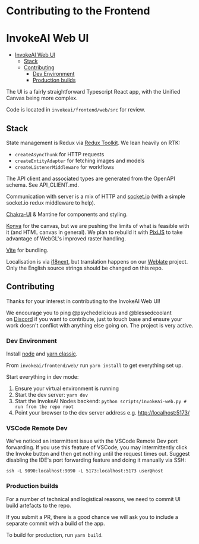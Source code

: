 # Contributing to the Frontend

# InvokeAI Web UI

- [InvokeAI Web UI](https://github.com/invoke-ai/InvokeAI/tree/main/invokeai/frontend/web/docs#invokeai-web-ui)
    - [Stack](https://github.com/invoke-ai/InvokeAI/tree/main/invokeai/frontend/web/docs#stack)
    - [Contributing](https://github.com/invoke-ai/InvokeAI/tree/main/invokeai/frontend/web/docs#contributing)
        - [Dev Environment](https://github.com/invoke-ai/InvokeAI/tree/main/invokeai/frontend/web/docs#dev-environment)
        - [Production builds](https://github.com/invoke-ai/InvokeAI/tree/main/invokeai/frontend/web/docs#production-builds)

The UI is a fairly straightforward Typescript React app, with the Unified Canvas being more complex.

Code is located in `invokeai/frontend/web/src` for review.

## Stack

State management is Redux via [Redux Toolkit](https://github.com/reduxjs/redux-toolkit). We lean heavily on RTK:

- `createAsyncThunk` for HTTP requests
- `createEntityAdapter` for fetching images and models
- `createListenerMiddleware` for workflows

The API client and associated types are generated from the OpenAPI schema. See API_CLIENT.md.

Communication with server is a mix of HTTP and [socket.io](https://github.com/socketio/socket.io-client) (with a simple socket.io redux middleware to help).

[Chakra-UI](https://github.com/chakra-ui/chakra-ui) & Mantine for components and styling.

[Konva](https://github.com/konvajs/react-konva) for the canvas, but we are pushing the limits of what is feasible with it (and HTML canvas in general). We plan to rebuild it with [PixiJS](https://github.com/pixijs/pixijs) to take advantage of WebGL's improved raster handling.

[Vite](https://vitejs.dev/) for bundling.

Localisation is via [i18next](https://github.com/i18next/react-i18next), but translation happens on our [Weblate](https://hosted.weblate.org/engage/invokeai/) project. Only the English source strings should be changed on this repo.

## Contributing

Thanks for your interest in contributing to the InvokeAI Web UI!

We encourage you to ping @psychedelicious and @blessedcoolant on [Discord](https://discord.gg/ZmtBAhwWhy) if you want to contribute, just to touch base and ensure your work doesn't conflict with anything else going on. The project is very active.

### Dev Environment

Install [node](https://nodejs.org/en/download/) and [yarn classic](https://classic.yarnpkg.com/lang/en/).

From `invokeai/frontend/web/` run `yarn install` to get everything set up.

Start everything in dev mode:
1. Ensure your virtual environment is running
2. Start the dev server: `yarn dev`
3. Start the InvokeAI Nodes backend: `python scripts/invokeai-web.py # run from the repo root`
4. Point your browser to the dev server address e.g. [http://localhost:5173/](http://localhost:5173/)

### VSCode Remote Dev

We've noticed an intermittent issue with the VSCode Remote Dev port forwarding. If you use this feature of VSCode, you may intermittently click the Invoke button and then get nothing until the request times out. Suggest disabling the IDE's port forwarding feature and doing it manually via SSH:

`ssh -L 9090:localhost:9090 -L 5173:localhost:5173 user@host`

### Production builds

For a number of technical and logistical reasons, we need to commit UI build artefacts to the repo.

If you submit a PR, there is a good chance we will ask you to include a separate commit with a build of the app.

To build for production, run `yarn build`.